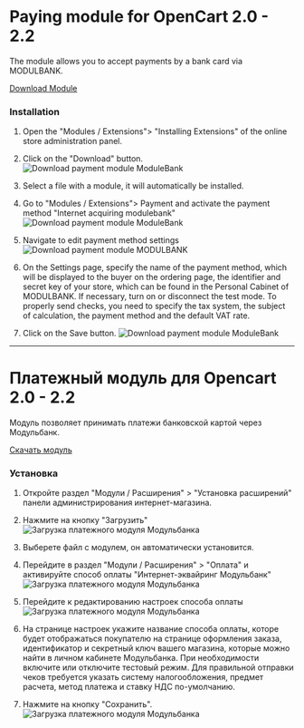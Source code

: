 # Paying module for OpenCart 2.0 - 2.2

The module allows you to accept payments by a bank card via MODULBANK.

[Download Module](https://github.com/modulbank-pay/modulbank-opencart2.0/releases/download/2/v1.4.0/modulbank_opencart2.0_1.4.0.ocmod.zip)

### Installation

1. Open the "Modules / Extensions"> "Installing Extensions" of the online store administration panel.
2. Click on the "Download" button.
![Download payment module ModuleBank](https://modulbank-pay.github.io/screenshots/opencart20/1.png)
3. Select a file with a module, it will automatically be installed.
4. Go to "Modules / Extensions"> Payment and activate the payment method "Internet acquiring modulebank"
![Download payment module ModuleBank](https://modulbank-pay.github.io/screenshots/opencart20/2.png)
5. Navigate to edit payment method settings
![Download payment module MODULBANK](https://modulbank-pay.github.io/screenshots/opencart20/3.png)


5. On the Settings page, specify the name of the payment method, which will be displayed to the buyer on the ordering page, the identifier and secret key of your store, which can be found in the Personal Cabinet of MODULBANK. If necessary, turn on or disconnect the test mode.
To properly send checks, you need to specify the tax system, the subject of calculation, the payment method and the default VAT rate.
6. Click on the Save button.
![Download payment module ModuleBank](https://modulbank-pay.github.io/screenshots/opencart20/4.png)

-----

# Платежный модуль для Opencart 2.0 - 2.2

Модуль позволяет принимать платежи банковской картой через Модульбанк.

[Скачать модуль](https://github.com/modulbank-pay/modulbank-opencart2.0/releases/latest/download/modulbank_opencart2.0.ocmod.zip)

### Установка

1. Откройте раздел "Модули / Расширения" > "Установка расширений" панели администрирования интернет-магазина.
2. Нажмите на кнопку "Загрузить"
![Загрузка платежного модуля Модульбанка](https://modulbank-pay.github.io/screenshots/opencart20/1.png)
3. Выберете файл с модулем, он автоматически установится.
4. Перейдите в раздел "Модули / Расширения" > "Оплата" и активируйте способ оплаты "Интернет-эквайринг Модульбанк"
![Загрузка платежного модуля Модульбанка](https://modulbank-pay.github.io/screenshots/opencart20/2.png)
5. Перейдите к редактированию настроек способа оплаты
![Загрузка платежного модуля Модульбанка](https://modulbank-pay.github.io/screenshots/opencart20/3.png)


5. На странице настроек укажите название способа оплаты, которе будет отображаться покупателю на странице оформления заказа, идентификатор и секретный ключ вашего магазина, которые можно найти в личном кабинете Модульбанка. При необходимости включите или отключите тестовый режим.
Для правильной отправки чеков требуется указать систему налогообложения, предмет расчета, метод платежа и ставку НДС по-умолчанию.
6. Нажмите на кнопку "Сохранить".
![Загрузка платежного модуля Модульбанка](https://modulbank-pay.github.io/screenshots/opencart20/4.png)
